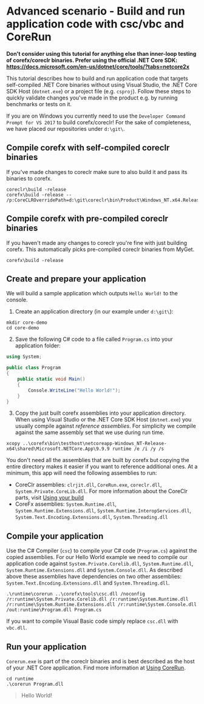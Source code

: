 # Advanced scenario - Build and run application code with csc/vbc and CoreRun

**Don't consider using this tutorial for anything else than inner-loop testing of corefx/coreclr binaries. Prefer using the official .NET Core SDK: https://docs.microsoft.com/en-us/dotnet/core/tools/?tabs=netcore2x**

This tutorial describes how to build and run application code that targets self-compiled .NET Core binaries without using Visual Studio, the .NET Core SDK Host (`dotnet.exe`) or a project file (e.g. `csproj`). Follow these steps to quickly validate changes you've made in the product e.g. by running benchmarks or tests on it.

If you are on Windows you currently need to use the `Developer Command Prompt for VS 2017` to build corefx/coreclr! For the sake of completeness, we have placed our repositories under `d:\git\`.

## Compile corefx with self-compiled coreclr binaries

If you've made changes to coreclr make sure to also build it and pass its binaries to corefx.

```
coreclr\build -release
corefx\build -release -- /p:CoreCLROverridePath=d:\git\coreclr\bin\Product\Windows_NT.x64.Release\
```

## Compile corefx with pre-compiled coreclr binaries

If you haven't made any changes to coreclr you're fine with just building corefx. This automatically picks pre-compiled coreclr binaries from MyGet.

```
corefx\build -release
```

## Create and prepare your application

We will build a sample application which outputs `Hello World!` to the console.

1. Create an application directory (in our example under `d:\git\`):

```
mkdir core-demo
cd core-demo
```

2. Save the following C# code to a file called `Program.cs` into your application folder:

```csharp
using System;

public class Program
{
    public static void Main()
    {
        Console.WriteLine("Hello World!");
    }
}
```

3. Copy the just built corefx assemblies into your application directory. When using Visual Studio or the .NET Core SDK Host (`dotnet.exe`) you usually compile against _reference assemblies_. For simplicity we compile against the same assembly set that we use during run time.

```
xcopy ..\corefx\bin\testhost\netcoreapp-Windows_NT-Release-x64\shared\Microsoft.NETCore.App\9.9.9 runtime /e /i /y /s
```

You don't need all the assemblies that are built by corefx but copying the entire directory makes it easier if you want to reference additional ones. At a minimum, this app will need the following assemblies to run:

* CoreClr assemblies: `clrjit.dll`, `CoreRun.exe`, `coreclr.dll`, `System.Private.CoreLib.dll`. For more information about the CoreClr parts, visit [Using your build](https://github.com/dotnet/coreclr/blob/master/Documentation/workflow/UsingYourBuild.md)
* CoreFx assemblies: `System.Runtime.dll`, `System.Runtime.Extensions.dll`, `System.Runtime.InteropServices.dll`, `System.Text.Encoding.Extensions.dll`, `System.Threading.dll`

## Compile your application

Use the C# Compiler (`csc`) to compile your C# code (`Program.cs`) against the copied assemblies. For our Hello World example we need to compile our application code against `System.Private.Corelib.dll`, `System.Runtime.dll`, `System.Runtime.Extensions.dll` and `System.Console.dll`. As described above these assemblies have dependencies on two other assemblies: `System.Text.Encoding.Extensions.dll` and `System.Threading.dll`.

```
.\runtime\corerun ..\corefx\tools\csc.dll /noconfig /r:runtime\System.Private.Corelib.dll /r:runtime\System.Runtime.dll /r:runtime\System.Runtime.Extensions.dll /r:runtime\System.Console.dll /out:runtime\Program.dll Program.cs
```

If you want to compile Visual Basic code simply replace `csc.dll` with `vbc.dll`.

## Run your application

`Corerun.exe` is part of the coreclr binaries and is best described as the host of your .NET Core application. Find more information at [Using CoreRun](https://github.com/dotnet/coreclr/blob/master/Documentation/workflow/UsingCoreRun.md).

```
cd runtime
.\corerun Program.dll
```

> Hello World!
